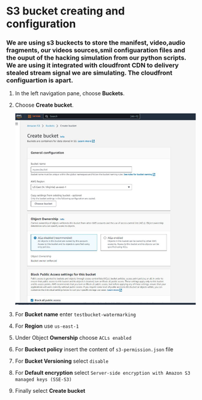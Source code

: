 # S3 bucket creating and configuration
### We are using s3 buckects to store the manifest, video,audio fragments, our videos sources,smil configuaration files and the ouput of the hacking simulation from our python scripts. We are using it integrated with cloudfront CDN to delivery stealed stream signal we are simulating. The cloudfront configuartion is apart.

1. In the left navigation pane, choose **Buckets**.
2. Choose **Create bucket**.   
        
   ![S3 buckect](./../../img/s3.jpg) 

3. For **Bucket name** enter `testbucket-watermarking`
4. For **Region** use `us-east-1`
5. Under Object **Ownership** choose `ACLs enabled`
6. For **Buckect policy** insert the content of `s3-permission.json` file  
7. For **Bucket Versioning** select `disable`
8. For **Default encryption** select `Server-side encryption with Amazon S3 managed keys (SSE-S3)`
9. Finally select **Create bucket**
